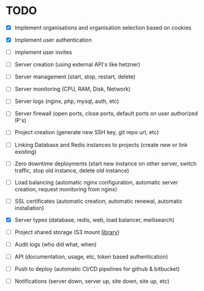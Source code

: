 # TODO
- [x] Implement organisations and organisation selection based on cookies
- [x] Implement user authentication
- [ ] implement user invites

- [ ] Server creation (using external API's like hetzner)
- [ ] Server management (start, stop, restart, delete)
- [ ] Server monitoring (CPU, RAM, Disk, Network)
- [ ] Server logs (nginx, php, mysql, auth, etc)
- [ ] Server firewall (open ports, close ports, default ports on user authorized IP's)

- [ ] Project creation (generate new SSH key, git repo url, etc)
- [ ] Linking Database and Redis instances to projects (create new or link existing)
- [ ] Zero downtime deployments (start new instance on other server, switch traffic, stop old instance, delete old instance)

- [ ] Load balancing (automatic nginx configuration, automatic server creation, request monitoring from nginx)
- [ ] SSL certificates (automatic creation, automatic renewal, automatic installation)

- [x] Server types (database, redis, web, load balancer, meilisearch)
- [ ] Project shared storage (S3 mount [library](https://github.com/s3fs-fuse/s3fs-fuse))

- [ ] Audit logs (who did what, when)
- [ ] API (documentation, usage, etc, token based authentication)
- [ ] Push to deploy (automatic CI/CD pipelines for github & bitbucket)

- [ ] Notifications (server down, server up, site down, site up, etc)
